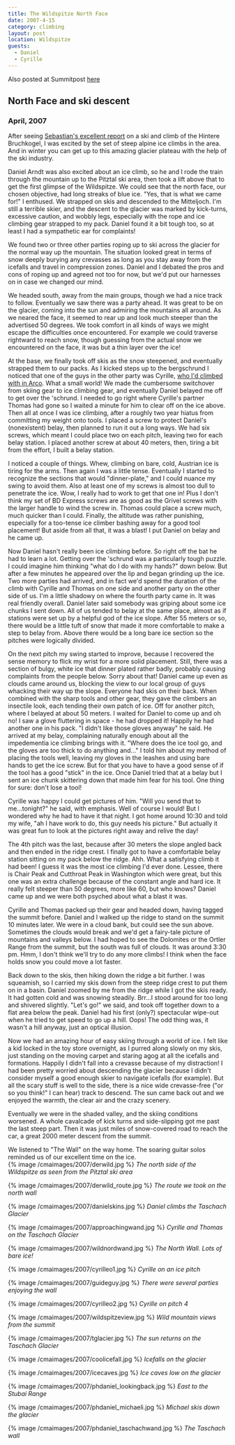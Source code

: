 ```yaml
---
title: The Wildspitze North Face
date: 2007-4-15
category: climbing
layout: post
location: Wildspitze
guests:
  - Daniel
  - Cyrille
---
```


Also posted at Summitpost [here](https://www.summitpost.org/wildspitze-north-wall/282071)

<h2>North Face and ski descent</h2>
<h3>April, 2007</h3>


After seeing <a href="https://www.summitpost.org/trip-report/280030/ski-tour-to-hinterer-brochkogel.html">Sebastian's excellent report</a> on a ski and climb of the Hintere Bruchkogel, I was excited by the set of steep alpine ice climbs in the area. And in winter you can get up to this amazing glacier plateau with the help of the ski industry.


Daniel Arndt was also excited about an ice climb, so he and I rode the train through the mountain up to the Pitztal ski area, then took a lift above that to get the first glimpse of the Wildspitze. We could see that the north face, our chosen objective, had long streaks of blue ice. "Yes, that is what we came for!" I enthused. We strapped on skis and descended to the Mitteljoch. I'm still a terrible skier, and the descent to the glacier was marked by kick-turns, excessive caution, and wobbly legs, especially with the rope and ice climbing gear strapped to my pack. Daniel found it a bit tough too, so at least I had a sympathetic ear for complaints!


We found two or three other parties roping up to ski across the glacier for the normal way up the mountain. The situation looked great in terms of snow deeply burying any crevasses as long as you stay away from the icefalls and travel in compression zones. Daniel and I debated the pros and cons of roping up and agreed not too for now, but we'd put our harnesses on in case we changed our mind.


We headed south, away from the main groups, though we had a nice track to follow. Eventually we saw there was a party ahead. It was great to be on the glacier, coming into the sun and admiring the mountains all around. As we neared the face, it seemed to rear up and look much steeper than the advertised 50 degrees. We took comfort in all kinds of ways we might escape the difficulties once encountered. For example we could traverse rightward to reach snow, though guessing from the actual snow we encountered on the face, it was but a thin layer over the ice!


At the base, we finally took off skis as the snow steepened, and eventually strapped them to our packs. As I kicked steps up to the bergschrund I noticed that one of the guys in the other party was Cyrille, <a href="https://www.summitpost.org/trip-report/198493/Monte-Casale-climbing.html">who I'd climbed with in Arco</a>. What a small world! We made the cumbersome switchover from skiing gear to ice climbing gear, and eventually Daniel belayed me off to get over the 'schrund. I needed to go right where Cyrille's partner Thomas had gone so I waited a minute for him to clear off on the ice above. Then all at once I was ice climbing, after a roughly two year hiatus from committing my weight onto tools. I placed a screw to protect Daniel's (nonexistent) belay, then planned to run it out a long ways. We had six screws, which meant I could place two on each pitch, leaving two for each belay station. I placed another screw at about 40 meters, then, tiring a bit from the effort, I built a belay station.


I noticed a couple of things. Whew, climbing on bare, cold, Austrian ice is tiring for the arms. Then again I was a little tense. Eventually I started to recognize the sections that would "dinner-plate," and I could nuance my swing to avoid them. Also at least one of my screws is almost too dull to penetrate the ice. Wow, I really had to work to get that one in! Plus I don't think my set of BD Express screws are as good as the Grivel screws with the larger handle to wind the screw in. Thomas could place a screw much, much quicker than I could. Finally, the altitude was rather punishing, especially for a too-tense ice climber bashing away for a good tool placement! But aside from all that, it was a blast! I put Daniel on belay and he came up.


Now Daniel hasn't really been ice climbing before. So right off the bat he had to learn a lot. Getting over the 'schrund was a particularly tough puzzle. I could imagine him thinking "what do I do with my hands?" down below. But after a few minutes he appeared over the lip and began grinding up the ice. Two more parties had arrived, and in fact we'd spend the duration of the climb with Cyrille and Thomas on one side and another party on the other side of us. I'm a little shadowy on where the fourth party came in. It was real friendly overall. Daniel later said somebody was griping about some ice chunks I sent down. All of us tended to belay at the same place, almost as if stations were set up by a helpful god of the ice slope. After 55 meters or so, there would be a little tuft of snow that made it more comfortable to make a step to belay from. Above there would be a long bare ice section so the pitches were logically divided.


On the next pitch my swing started to improve, because I recovered the sense memory to flick my wrist for a more solid placement. Still, there was a section of bulgy, white ice that dinner plated rather badly, probably causing complaints from the people below. Sorry about that! Daniel came up even as clouds came around us, blocking the view to our local group of guys whacking their way up the slope. Everyone had skis on their back. When combined with the sharp tools and other gear, they gave the climbers an insectile look, each tending their own patch of ice. Off for another pitch, where I belayed at about 50 meters. I waited for Daniel to come up and oh 
no! I saw a glove fluttering in space - he had dropped it! Happily he had another one in his pack. "I didn't like those gloves anyway" he said. He arrived at my belay, complaining naturally enough about all the impedementia ice climbing brings with it. "Where does the ice tool go, and the gloves are too thick to do anything and..." I told him about my method of placing the tools well, leaving my gloves in the leashes and using bare hands to get the ice screw. But for that you have to have a good sense of if the tool has a good "stick" in the ice. Once Daniel tried that at a belay but I sent an ice chunk skittering down that made him fear for his tool. One thing for sure: don't lose a tool!


Cyrille was happy I could get pictures of him. "Will you send that to me...tonight?" he said, with emphasis. Well of course I would! But I wondered why he had to have it that night. I got home around 10:30 and told my wife, "ah I have work to do, this guy needs his picture." But actually it was great fun to look at the pictures right away and relive the day!


The 4th pitch was the last, because after 30 meters the slope angled back and then ended in the ridge crest. I finally got to have a comfortable belay station sitting on my pack below the ridge. Ahh. What a satisfying climb it had been! I guess it was the most ice climbing I'd ever done. Lessee, there is Chair Peak and Cutthroat Peak in Washington which were great, but this one was an extra challenge because of the constant angle and hard ice. It really felt steeper than 50 degrees, more like 60, but who knows? Daniel came up and we were both psyched about what a blast it was.


Cyrille and Thomas packed up their gear and headed down, having tagged the summit before. Daniel and I walked up the ridge to stand on the summit 10 minutes later. We were in a cloud bank, but could see the sun above. Sometimes the clouds would break and we'd get a fairy-tale picture of mountains and valleys below. I had hoped to see the Dolomites or the Ortler Range from the summit, but the south was full of clouds. It was around 3:30 pm. Hmm, I don't think we'll try to do any more climbs! I think when the face holds snow you could move a lot faster.


Back down to the skis, then hiking down the ridge a bit further. I was squeamish, so I carried my skis down from the steep ridge crest to put them on in a basin. Daniel zoomed by me from the ridge while I got the skis ready. It had gotten cold and was snowing steadily. Brr...I stood around for too long and shivered slightly. "Let's go!" we said, and took off together down to a flat area below the peak. Daniel had his first (only?) spectacular wipe-out when he tried to get speed to go up a hill. Oops! The odd thing was, it wasn't a hill anyway, just an optical illusion.


Now we had an amazing hour of easy skiing through a world of ice. I felt like a kid locked in the toy store overnight, as I purred along slowly on my skis, just standing on the moving carpet and staring agog at all the icefalls and formations. Happily I didn't fall into a crevasse because of my distraction! I had been pretty worried about descending the glacier because I didn't consider myself a good enough skier to navigate icefalls (for example). But all the scary stuff is well to the side, there is a nice wide crevasse-free ("or so you think!" I can hear) track to descend. The sun came back out and we enjoyed the warmth, the clear air and the crazy scenery.


Eventually we were in the shaded valley, and the skiing conditions worsened. A whole cavalcade of kick turns and side-slipping got me past the last steep part. Then it was just miles of snow-covered road to reach the car, a great 2000 meter descent from the summit.


We listened to "The Wall" on the way home. The soaring guitar solos reminded us of our excellent time on the ice.                                                                                                                                                     
{% image /cmaimages/2007/derwild.jpg %}
<i>The north side of the Wildspitze as seen from the Pitztal ski area</i>

{% image /cmaimages/2007/derwild_route.jpg %}
<i>The route we took on the north wall</i>

{% image /cmaimages/2007/danielskins.jpg %}
<i>Daniel climbs the Taschach Glacier</i>

{% image /cmaimages/2007/approachingwand.jpg %}
<i>Cyrille and Thomas on the Taschach Glacier</i>

{% image /cmaimages/2007/wildnordwand.jpg %}
<i>The North Wall. Lots of bare ice!</i>

{% image /cmaimages/2007/cyrilleo1.jpg %}
<i>Cyrille on an ice pitch</i>

{% image /cmaimages/2007/guideguy.jpg %}
<i>There were several parties enjoying the wall</i>

{% image /cmaimages/2007/cyrilleo2.jpg %}
<i>Cyrille on pitch 4</i>

{% image /cmaimages/2007/wildspitzeview.jpg %}
<i>Wild mountain views from the summit</i>

{% image /cmaimages/2007/tglacier.jpg %}
<i>The sun returns on the Taschach Glacier</i>

{% image /cmaimages/2007/coolicefall.jpg %}
<i>Icefalls on the glacier</i>

{% image /cmaimages/2007/icecaves.jpg %}
<i>Ice caves low on the glacier</i>

{% image /cmaimages/2007/phdaniel_lookingback.jpg %}
<i>East to the Stubai Range</i>

{% image /cmaimages/2007/phdaniel_michaeli.jpg %}
<i>Michael skis down the glacier</i>

{% image /cmaimages/2007/phdaniel_taschachwand.jpg %}
<i>The Taschach wall</i>

